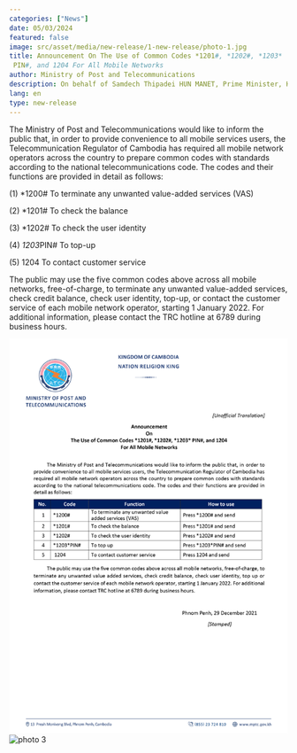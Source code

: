 ```yaml
---
categories: ["News"]
date: 05/03/2024
featured: false
image: src/asset/media/new-release/1-new-release/photo-1.jpg
title: Announcement On The Use of Common Codes *1201#, *1202#, *1203*
 PIN#, and 1204 For All Mobile Networks
author: Ministry of Post and Telecommunications
description: On behalf of Samdech Thipadei HUN MANET, Prime Minister, H.E. Santibandit Neth Savoeun, Deputy Prime Minister has presided over the meeting.
lang: en
type: new-release
---
```

The Ministry of Post and Telecommunications would like to inform the
 public that, in order to provide convenience to all mobile services users, the
 Telecommunication Regulator of Cambodia has required all mobile network
 operators across the country to prepare common codes with standards
 according to the national telecommunications code. The codes and their
 functions are provided in detail as follows:

 (1) *1200# To terminate any unwanted value-added services (VAS)

 (2) *1201# To check the balance

 (3) *1202# To check the user identity
 
 (4) *1203*PIN# To top-up
 
 (5) 1204 To contact customer service
 
 The public may use the five common codes above across all mobile networks,
 free-of-charge, to terminate any unwanted value-added services, check credit
 balance, check user identity, top-up, or contact the customer service of each
 mobile network operator, starting 1 January 2022. For additional information,
 please contact the TRC hotline at 6789 during business hours.


![photo 2](src/asset/media/new-release/1-new-release/photo-2.png)
![photo 3](src/asset/media/new-release/1-article/photo-3.jpg)

